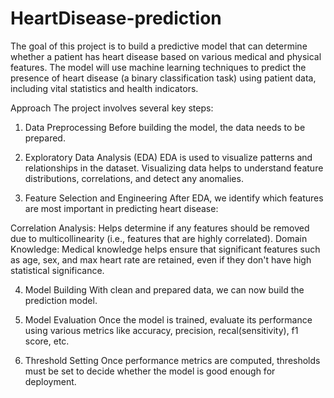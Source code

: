 # HeartDisease-prediction
The goal of this project is to build a predictive model that can determine whether a patient has heart disease based on various medical and physical features. The model will use machine learning techniques to predict the presence of heart disease (a binary classification task) using patient data, including vital statistics and health indicators.

Approach
The project involves several key steps:

1. Data Preprocessing
Before building the model, the data needs to be prepared.

2. Exploratory Data Analysis (EDA)
EDA is used to visualize patterns and relationships in the dataset. Visualizing data helps to understand feature distributions, correlations, and detect any anomalies.

3. Feature Selection and Engineering
After EDA, we identify which features are most important in predicting heart disease:

Correlation Analysis: Helps determine if any features should be removed due to multicollinearity (i.e., features that are highly correlated).
Domain Knowledge: Medical knowledge helps ensure that significant features such as age, sex, and max heart rate are retained, even if they don't have high statistical significance.

4. Model Building
With clean and prepared data, we can now build the prediction model.

5. Model Evaluation
Once the model is trained, evaluate its performance using various metrics like accuracy, precision, recal(sensitivity), f1 score, etc.

6. Threshold Setting
Once performance metrics are computed, thresholds must be set to decide whether the model is good enough for deployment.

